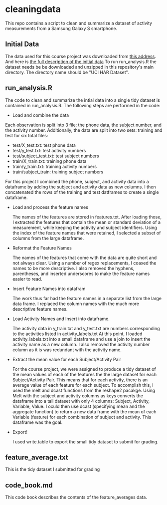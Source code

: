 # cleaningdata
This repo contains a script to clean and summarize a dataset of activity measurements from a Samsung Galaxy S smartphone.

## Initial Data
The data used for this course project was downloaded from [this address](https://d396qusza40orc.cloudfront.net/getdata%2Fprojectfiles%2FUCI%20HAR%20Dataset.zip). And here is [the full description of the initial data](http://archive.ics.uci.edu/ml/datasets/Human+Activity+Recognition+Using+Smartphones)
To run run_analysis.R the dataset needs be be downloaded and unzipped in this repository's main directory. The directory name should be "UCI HAR Dataset".

## run_analysis.R
The code to clean and summarize the intial data into a single tidy dataset is contained in run_analysis.R. 
The following steps are performed in the code:
*  Load and combine the data

  Each observation is split into 3 file: the phone data, the subject number, and the activity number. 
  Additionally, the data are split into two sets: training and test for six total files:
  *  test/X_test.txt: test phone data
  *  test/y_test.txt: test activity numbers
  *  test/subject_test.txt: test subject numbers
  *  train/X_train.txt: training phone data
  *  train/y_train.txt: training activity numbers
  *  train/subject_train: training subject numbers
  
  For this project I combined the phone, subject, and activity data
  into a dataframe by adding the subject and activity data as new columns. I then concatenated the rows of  the training and test datframes
  to create a single dataframe.

* Load and process the feature names

  The names of the features are stored in features.txt. After loading those, I extracted the features that contain the mean or standard deviation
  of a measurement, while keeping the activity and subject identifiers. Using the index of the feature names that were retained, I selected a
  subset of columns from the large dataframe.

* Reformat the Feature Names

  The names of the features that come with the data are quite short and not always clear. Using a number of regex replacements, I coaxed
  the names to be more descriptive. I also removed the hyphens, parentheses, and inserted underscores to make the feature names easier to read.

* Insert Feature Names into datafram

  The work thus far had the feature names in a separate list from the large data frame. I replaced the column names with the much more descriptive
  feature names.

* Load Activity Names and Insert into dataframe.

  The activity data in y_train.txt and y_test.txt are numbers corresponding to the activities listed in activity_labels.txt
  At this point, I loaded activity_labels.txt into a small dataframe and use a join to insert the activity name as a new column. I also removed the 
  activity number column as it is was redundant with the activity name.

* Extract the mean value for each Subject/Activity Pair

  For the course project, we were assigned to produce a tidy dataset of the mean values of each of the features the the large dataset for each
  Subject/Activity Pair. This means that for each activity, there is an average value of each feature for each subject. To accomplish this, I used
  the melt and dcast functions from the reshape2 pacakge. Using Melt with the subject and activity columns as keys converts the dataframe 
  into a tall dataset with only 4 columns: Subject, Activity, Variable, Value. I oculd then use dcast (specifying mean and the aggregate function)
  to return a new data frame with the mean of each Variable (feature) for each combination of subject and activity. This dataframe was the goal.

* Export!

  I used write.table to export the small tidy dataset to submit for grading.

## feature_average.txt
This is the tidy dataset I submitted for grading

## code_book.md
This code book describes the contents of the feature_averages data. 
  